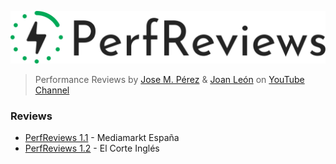 ![PerfReviews](https://raw.githubusercontent.com/PerfReviews/Brand/master/PerfReviews-optimized.svg?sanitize=true)

> Performance Reviews by [Jose M. Pérez](https://github.com/JMPerez) & [Joan León](https://github.com/nucliweb) on [YouTube Channel](https://www.youtube.com/channel/UCNoF5_1loBFvW2lZXPxp8ww)

### Reviews

- [PerfReviews 1.1](./reviews/1.1-mediamarkt.es/) - Mediamarkt España
- [PerfReviews 1.2](./reviews/1.2-elcorteingles.es/) - El Corte Inglés

